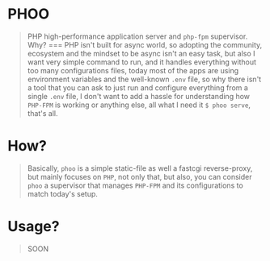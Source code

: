 PHOO
====
> PHP high-performance application server and `php-fpm` supervisor.
Why?
===
> PHP isn't built for async world, so adopting the community, ecosystem and the mindset 
> to be async isn't an easy task,
> but also I want very simple command to run, and it handles everything without too many configurations files,
> today most of the apps are using environment variables and the well-known `.env` file, so why there isn't a tool
> that you can ask to just run and configure everything from a single `.env` file, I don't want to add a hassle for understanding
> how `PHP-FPM` is working or anything else, all what I need it `$ phoo serve`, that's all.

How?
====
> Basically, `phoo` is a simple static-file as well a fastcgi reverse-proxy, but mainly focuses on `PHP`, not only that,
> but also, you can consider `phoo` a supervisor that manages `PHP-FPM` and its configurations to match today's setup.

Usage?
======
> SOON